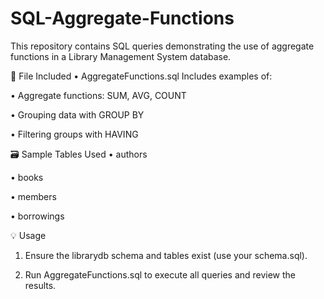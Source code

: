 # SQL-Aggregate-Functions

This repository contains SQL queries demonstrating the use of aggregate functions in a Library Management System database.

📂 File Included
•  AggregateFunctions.sql
    Includes examples of:

   •  Aggregate functions: SUM, AVG, COUNT

   •  Grouping data with GROUP BY

   •  Filtering groups with HAVING

🗃️ Sample Tables Used
•  authors

•  books

•  members

•   borrowings

💡 Usage
1. Ensure the librarydb schema and tables exist (use your schema.sql).

2. Run AggregateFunctions.sql to execute all queries and review the results.
